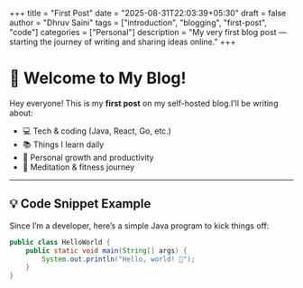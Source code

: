 +++
title = "First Post"
date = "2025-08-31T22:03:39+05:30"
draft = false
author = "Dhruv Saini"
tags = ["introduction", "blogging", "first-post", "code"]
categories = ["Personal"]
description = "My very first blog post — starting the journey of writing and sharing ideas online."
+++


# 👋 Welcome to My Blog!

Hey everyone! This is my **first post** on my self-hosted blog.I’ll be writing about:

- 💻 Tech & coding (Java, React, Go, etc.)
- 📚 Things I learn daily
- 🌱 Personal growth and productivity
- 🧘 Meditation & fitness journey

---

## 💡 Code Snippet Example

Since I’m a developer, here’s a simple Java program to kick things off:

```java
public class HelloWorld {
    public static void main(String[] args) {
        System.out.println("Hello, world! 🚀");
    }
}
```
